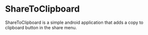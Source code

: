 # ShareToClipboard

ShareToClipboard is a simple android application that adds a copy to clipboard button in the share menu.


